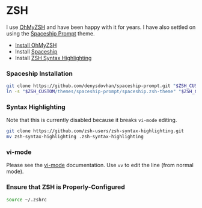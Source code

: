 ZSH
===

I use [OhMyZSH](https://ohmyz.sh) and have been happy with it for 
years. I have also settled on using the 
[Spaceship Prompt](https://denysdovhan.com/spaceship-prompt/) theme.

- [Install OhMyZSH](https://ohmyz.sh/#install)
- Install [Spaceship](https://denysdovhan.com/spaceship-prompt/)
- Install [ZSH Syntax Highlighting](https://github.com/zsh-users/zsh-syntax-highlighting)

### Spaceship Installation

```bash
git clone https://github.com/denysdovhan/spaceship-prompt.git "$ZSH_CUSTOM/themes/spaceship-prompt" --depth=1
ln -s "$ZSH_CUSTOM/themes/spaceship-prompt/spaceship.zsh-theme" "$ZSH_CUSTOM/themes/spaceship.zsh-theme"
```

### Syntax Highlighting

Note that this is currently disabled because it breaks `vi-mode` editing.

```bash
git clone https://github.com/zsh-users/zsh-syntax-highlighting.git
mv zsh-syntax-highlighting .zsh-syntax-highlighting
```

### vi-mode

Please see the 
[vi-mode](https://github.com/ohmyzsh/ohmyzsh/tree/master/plugins/vi-mode)
documentation. Use `vv` to edit the line (from normal mode).

### Ensure that ZSH is Properly-Configured

```bash
source ~/.zshrc
```

